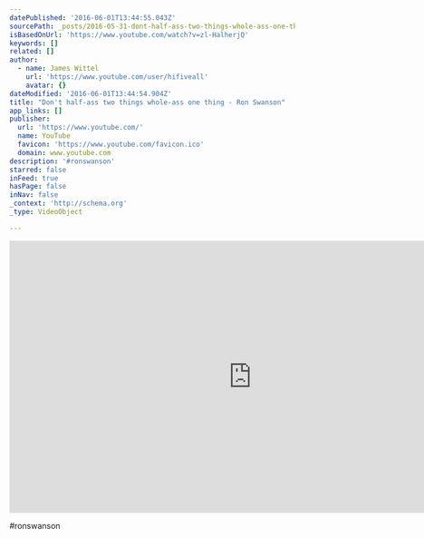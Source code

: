 ```yaml
---
datePublished: '2016-06-01T13:44:55.043Z'
sourcePath: _posts/2016-05-31-dont-half-ass-two-things-whole-ass-one-thing-ron-swanson.md
isBasedOnUrl: 'https://www.youtube.com/watch?v=zl-HalherjQ'
keywords: []
related: []
author:
  - name: James Wittel
    url: 'https://www.youtube.com/user/hifiveall'
    avatar: {}
dateModified: '2016-06-01T13:44:54.904Z'
title: "Don't half-ass two things whole-ass one thing - Ron Swanson"
app_links: []
publisher:
  url: 'https://www.youtube.com/'
  name: YouTube
  favicon: 'https://www.youtube.com/favicon.ico'
  domain: www.youtube.com
description: '#ronswanson'
starred: false
inFeed: true
hasPage: false
inNav: false
_context: 'http://schema.org'
_type: VideoObject

---
```

<iframe src="https://cdn.embedly.com/widgets/media.html?src=https%3A%2F%2Fwww.youtube.com%2Fembed%2Fzl-HalherjQ%3Ffeature%3Doembed&amp;url=http%3A%2F%2Fwww.youtube.com%2Fwatch%3Fv%3Dzl-HalherjQ&amp;image=https%3A%2F%2Fi.ytimg.com%2Fvi%2Fzl-HalherjQ%2Fhqdefault.jpg&amp;key=b7d04c9b404c499eba89ee7072e1c4f7&amp;type=text%2Fhtml&amp;schema=youtube" width="854" height="480" scrolling="no" frameborder="0" allowfullscreen="" style=""></iframe>

\#ronswanson